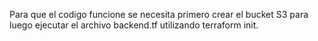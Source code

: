 Para que el codigo funcione se necesita primero crear el bucket S3 para luego ejecutar el archivo backend.tf utilizando terraform init.
